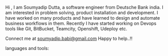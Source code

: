 Hi , I am Soumyadip Dutta, a software engineer from Deutsche Bank india. I am interested in problem solving, product installation and development. 
I have worked on many products and have learned to design and automate business workflows in them.
Recently I have started working on Devops tools like Git, BitBucket, Teamcity, Openshift, Udeploy etc.



Connect me at soumyadip.babi@gmail.com 
Happy to help..!!

languages and tools:


